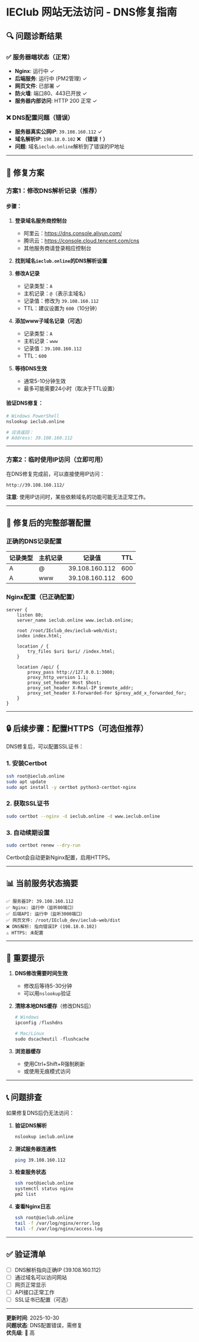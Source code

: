 # IEClub 网站无法访问 - DNS修复指南

## 🔍 问题诊断结果

### ✅ 服务器端状态（正常）
- **Nginx**: 运行中 ✓
- **后端服务**: 运行中 (PM2管理) ✓
- **网页文件**: 已部署 ✓
- **防火墙**: 端口80、443已开放 ✓
- **服务器内部访问**: HTTP 200 正常 ✓

### ❌ DNS配置问题（错误）
- **服务器真实公网IP**: `39.108.160.112` ✓
- **域名解析IP**: `198.18.0.102` ❌ **（错误！）**
- **问题**: 域名`ieclub.online`解析到了错误的IP地址

---

## 🔧 修复方案

### 方案1：修改DNS解析记录（推荐）

#### 步骤：

1. **登录域名服务商控制台**
   - 阿里云：https://dns.console.aliyun.com/
   - 腾讯云：https://console.cloud.tencent.com/cns
   - 其他服务商请登录相应控制台

2. **找到域名`ieclub.online`的DNS解析设置**

3. **修改A记录**
   - 记录类型：`A`
   - 主机记录：`@`（表示主域名）
   - 记录值：修改为 `39.108.160.112`
   - TTL：建议设置为 `600`（10分钟）

4. **添加www子域名记录（可选）**
   - 记录类型：`A`
   - 主机记录：`www`
   - 记录值：`39.108.160.112`
   - TTL：`600`

5. **等待DNS生效**
   - 通常5-10分钟生效
   - 最多可能需要24小时（取决于TTL设置）

#### 验证DNS修复：

```bash
# Windows PowerShell
nslookup ieclub.online

# 应该返回：
# Address: 39.108.160.112
```

---

### 方案2：临时使用IP访问（立即可用）

在DNS修复完成前，可以直接使用IP访问：

```
http://39.108.160.112/
```

**注意**: 使用IP访问时，某些依赖域名的功能可能无法正常工作。

---

## 🎯 修复后的完整部署配置

### 正确的DNS记录配置

| 记录类型 | 主机记录 | 记录值 | TTL |
|---------|---------|--------|-----|
| A | @ | 39.108.160.112 | 600 |
| A | www | 39.108.160.112 | 600 |

### Nginx配置（已正确配置）

```nginx
server {
    listen 80;
    server_name ieclub.online www.ieclub.online;
    
    root /root/IEclub_dev/ieclub-web/dist;
    index index.html;
    
    location / {
        try_files $uri $uri/ /index.html;
    }
    
    location /api/ {
        proxy_pass http://127.0.0.1:3000;
        proxy_http_version 1.1;
        proxy_set_header Host $host;
        proxy_set_header X-Real-IP $remote_addr;
        proxy_set_header X-Forwarded-For $proxy_add_x_forwarded_for;
    }
}
```

---

## 🔒 后续步骤：配置HTTPS（可选但推荐）

DNS修复后，可以配置SSL证书：

### 1. 安装Certbot

```bash
ssh root@ieclub.online
sudo apt update
sudo apt install -y certbot python3-certbot-nginx
```

### 2. 获取SSL证书

```bash
sudo certbot --nginx -d ieclub.online -d www.ieclub.online
```

### 3. 自动续期设置

```bash
sudo certbot renew --dry-run
```

Certbot会自动更新Nginx配置，启用HTTPS。

---

## 📊 当前服务状态摘要

```
✅ 服务器IP: 39.108.160.112
✅ Nginx: 运行中（监听80端口）
✅ 后端API: 运行中（监听3000端口）
✅ 网页文件: /root/IEclub_dev/ieclub-web/dist
❌ DNS解析: 指向错误IP (198.18.0.102)
⚠️ HTTPS: 未配置
```

---

## 🚨 重要提示

1. **DNS修改需要时间生效**
   - 修改后等待5-30分钟
   - 可以用`nslookup`验证

2. **清除本地DNS缓存**（修改DNS后）
   ```powershell
   # Windows
   ipconfig /flushdns
   
   # Mac/Linux
   sudo dscacheutil -flushcache
   ```

3. **浏览器缓存**
   - 使用Ctrl+Shift+R强制刷新
   - 或使用无痕模式访问

---

## 📞 问题排查

如果修复DNS后仍无法访问：

1. **验证DNS解析**
   ```bash
   nslookup ieclub.online
   ```

2. **测试服务器连通性**
   ```bash
   ping 39.108.160.112
   ```

3. **检查服务状态**
   ```bash
   ssh root@ieclub.online
   systemctl status nginx
   pm2 list
   ```

4. **查看Nginx日志**
   ```bash
   ssh root@ieclub.online
   tail -f /var/log/nginx/error.log
   tail -f /var/log/nginx/access.log
   ```

---

## ✅ 验证清单

- [ ] DNS解析指向正确IP (39.108.160.112)
- [ ] 通过域名可以访问网站
- [ ] 网页正常显示
- [ ] API接口正常工作
- [ ] SSL证书已配置（可选）

---

**更新时间**: 2025-10-30  
**问题状态**: DNS配置错误，需修复  
**优先级**: 🔴 高

